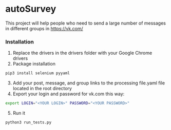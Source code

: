 # autoSurvey

This project will help people who need to send a large number of messages in different groups in https://vk.com/

### Installation

1. Replace the drivers in the drivers folder with your Google Chrome drivers
2. Package installation
```bash
pip3 install selenium pyyaml
```
3. Add your post, message, and group links to the processing file.yaml file located in the root directory
4. Export your login and password for vk.com this way:
```bash
export LOGIN="<YOUR LOGIN>" PASSWORD="<YOUR PASSWORD>"
```
5. Run it
```bash
python3 run_tests.py
```